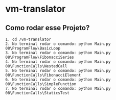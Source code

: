 # vm-translator

## Como rodar esse Projeto?

	1. cd /vm-translator
	2. No terminal rodar o comando: python Main.py 08\ProgramFlow\BasicLoop
	3. No terminal rodar o comando: python Main.py 08\ProgramFlow\FibonacciSeries 
	4. No terminal rodar o comando: python Main.py 08\FunctionCalls\NestedCall 
	5. No terminal rodar o comando: python Main.py 08\FunctionCalls\FibonacciElement 
	6. No terminal rodar o comando: python Main.py 08\FunctionCalls\SimpleFunction
	7. No terminal rodar o comando: python Main.py 08\FunctionCalls\StaticsTest
